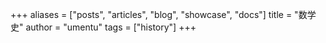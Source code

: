 +++
aliases = ["posts", "articles", "blog", "showcase", "docs"]
title = "数学史"
author = "umentu"
tags = ["history"]
+++
